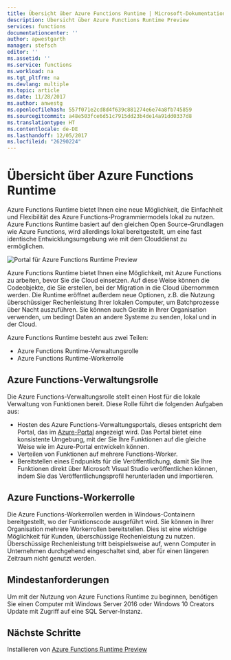 ```yaml
---
title: Übersicht über Azure Functions Runtime | Microsoft-Dokumentation
description: Übersicht über Azure Functions Runtime Preview
services: functions
documentationcenter: ''
author: apwestgarth
manager: stefsch
editor: ''
ms.assetid: ''
ms.service: functions
ms.workload: na
ms.tgt_pltfrm: na
ms.devlang: multiple
ms.topic: article
ms.date: 11/28/2017
ms.author: anwestg
ms.openlocfilehash: 557f071e2cd8d4f639c881274e6e74a8fb745859
ms.sourcegitcommit: a48e503fce6d51c7915dd23b4de14a91dd0337d8
ms.translationtype: HT
ms.contentlocale: de-DE
ms.lasthandoff: 12/05/2017
ms.locfileid: "26290224"
---
```

# <a name="azure-functions-runtime-overview"></a>Übersicht über Azure Functions Runtime

Azure Functions Runtime bietet Ihnen eine neue Möglichkeit, die Einfachheit und Flexibilität des Azure Functions-Programmiermodels lokal zu nutzen. Azure Functions Runtime basiert auf den gleichen Open Source-Grundlagen wie Azure Functions, wird allerdings lokal bereitgestellt, um eine fast identische Entwicklungsumgebung wie mit dem Clouddienst zu ermöglichen.

![Portal für Azure Functions Runtime Preview][1]

Azure Functions Runtime bietet Ihnen eine Möglichkeit, mit Azure Functions zu arbeiten, bevor Sie die Cloud einsetzen. Auf diese Weise können die Codeobjekte, die Sie erstellen, bei der Migration in die Cloud übernommen werden.  Die Runtime eröffnet außerdem neue Optionen, z.B. die Nutzung überschüssiger Rechenleistung Ihrer lokalen Computer, um Batchprozesse über Nacht auszuführen. Sie können auch Geräte in Ihrer Organisation verwenden, um bedingt Daten an andere Systeme zu senden, lokal und in der Cloud.

Azure Functions Runtime besteht aus zwei Teilen:

* Azure Functions Runtime-Verwaltungsrolle
* Azure Functions Runtime-Workerrolle

## <a name="azure-functions-management-role"></a>Azure Functions-Verwaltungsrolle

Die Azure Functions-Verwaltungsrolle stellt einen Host für die lokale Verwaltung von Funktionen bereit. Diese Rolle führt die folgenden Aufgaben aus:

* Hosten des Azure Functions-Verwaltungsportals, dieses entspricht dem Portal, das im [Azure-Portal](https://portal.azure.com) angezeigt wird. Das Portal bietet eine konsistente Umgebung, mit der Sie Ihre Funktionen auf die gleiche Weise wie im Azure-Portal entwickeln können.
* Verteilen von Funktionen auf mehrere Functions-Worker.
* Bereitstellen eines Endpunkts für die Veröffentlichung, damit Sie Ihre Funktionen direkt über Microsoft Visual Studio veröffentlichen können, indem Sie das Veröffentlichungsprofil herunterladen und importieren.

## <a name="azure-functions-worker-role"></a>Azure Functions-Workerrolle

Die Azure Functions-Workerrollen werden in Windows-Containern bereitgestellt, wo der Funktionscode ausgeführt wird.  Sie können in Ihrer Organisation mehrere Workerrollen bereitstellen. Dies ist eine wichtige Möglichkeit für Kunden, überschüssige Rechenleistung zu nutzen.  Überschüssige Rechenleistung tritt beispielsweise auf, wenn Computer in Unternehmen durchgehend eingeschaltet sind, aber für einen längeren Zeitraum nicht genutzt werden.

## <a name="minimum-requirements"></a>Mindestanforderungen

Um mit der Nutzung von Azure Functions Runtime zu beginnen, benötigen Sie einen Computer mit Windows Server 2016 oder Windows 10 Creators Update mit Zugriff auf eine SQL Server-Instanz.

## <a name="next-steps"></a>Nächste Schritte

Installieren von [Azure Functions Runtime Preview](https://aka.ms/azafrdoc)

<!--Image references-->
[1]: ./media/functions-runtime-overview/AzureFunctionsRuntime_Portal.png
